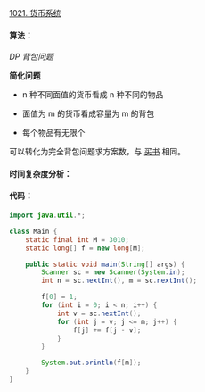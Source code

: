 [1021. 货币系统](https://www.acwing.com/problem/content/1023/)

#### 算法：

*DP* *背包问题*

**简化问题**

- n 种不同面值的货币看成 n 种不同的物品

- 面值为 m 的货币看成容量为 m 的背包

- 每个物品有无限个

可以转化为完全背包问题求方案数，与 [买书](java/practice/AcWing%201023.%20买书.md) 相同。

#### 时间复杂度分析：



#### 代码：

```java
import java.util.*;

class Main {
	static final int M = 3010;
	static long[] f = new long[M];

	public static void main(String[] args) {
		Scanner sc = new Scanner(System.in);
		int n = sc.nextInt(), m = sc.nextInt();

		f[0] = 1;
		for (int i = 0; i < n; i++) {
			int v = sc.nextInt();
			for (int j = v; j <= m; j++) {
				f[j] += f[j - v];
			}
		}

		System.out.println(f[m]);
	}
}
```


